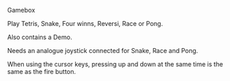 Gamebox

Play Tetris, Snake, Four winns, Reversi, Race or Pong.

Also contains a Demo.

Needs an analogue joystick connected for Snake, Race and Pong.

When using the cursor keys, pressing up and down at the same time is the same as
the fire button.

